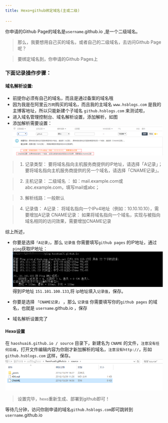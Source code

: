 ```yaml
---
title: Hexo+github绑定域名(主或二级)

---
```


 你申请的Github Page的域名是`username`.github.io ,是一个二级域名。
> 那么，我要想用自己买的域名，或者自己的二级域名，去访问Github Page呢？

> 要绑定域名到，你申请的Github Pages上


###  下面记录操作步骤：

#### 域名解析设置:

-  前提你必须有自己的域名，而且是通过备案的域名哦
-  因为我是在阿里云`万网`购买的域名，而且我的主域名 `www.hsblogs.com` 是我的主博客地址，所以只能新建个子域名  `github.hsblogs.com` 来测试啦，
-  进入域名管理控制台、域名解析设置，添加解析，如图
- 添加解析需要设置：
![image](/img/20161029140750.png)

>1. 记录类型：
要将域名指向主机服务商提供的IP地址，请选择「A记录」；要将域名指向主机服务商提供的另一个域名，请选择「CNAME记录」。

>2. 主机记录：
二级域名 ：
如：mail.example.com或abc.example.com，填写mail或abc；

> 3. 解析线路：一般默认

> 4. 记录值：
A记录：
将域名指向一个IPv4地址（例如：10.10.10.10），需要增加A记录
CNAME记录：
如果将域名指向一个域名，实现与被指向域名相同的访问效果，需要增加CNAME记录

综上所述，
- 你要是选择`「A记录」`，那么 `记录值` 你需要填写`github pages` 的IP地址，通过`ping`获取IP地址：
![image](/img/20161029140441.png)
得到IP地址 `151.101.100.133`,将   ip地址填入`记录值`，保存。

- 你要是选择 `「CNAME记录」` ，那么 `记录值` 你需要填写你的`github pages` 的域名，也就是 `username`.github.io ，保存
- 域名解析设置完了

#### Hexo设置
在 `haoshuai6.github.io / source` 目录下，新建名为 `CNAME` 的文件，`注意没有任何后缀`，打开文件编辑内容为你刚才新加解析的域名，`注意没有http://`，形如`github.hsblogs.com` 这样，保存。
![image](/img/20161029113722.png)
>设置完毕，`hexo`重新生成、部署到github即可！

等待几分钟，访问你刚申请的域名`github.hsblogs.com`即可跳转到`username`.github.io

